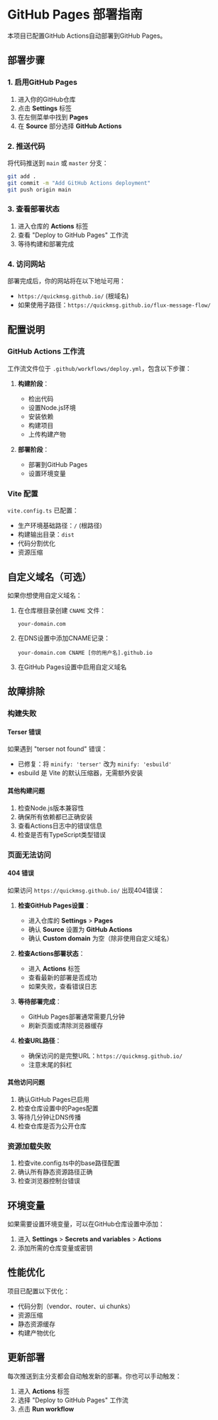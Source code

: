 # GitHub Pages 部署指南

本项目已配置GitHub Actions自动部署到GitHub Pages。

## 部署步骤

### 1. 启用GitHub Pages

1. 进入你的GitHub仓库
2. 点击 **Settings** 标签
3. 在左侧菜单中找到 **Pages**
4. 在 **Source** 部分选择 **GitHub Actions**


### 2. 推送代码

将代码推送到 `main` 或 `master` 分支：

```bash
git add .
git commit -m "Add GitHub Actions deployment"
git push origin main
```

### 3. 查看部署状态

1. 进入仓库的 **Actions** 标签
2. 查看 "Deploy to GitHub Pages" 工作流
3. 等待构建和部署完成

### 4. 访问网站

部署完成后，你的网站将在以下地址可用：
- `https://quickmsg.github.io/` (根域名)
- 如果使用子路径：`https://quickmsg.github.io/flux-message-flow/`

## 配置说明

### GitHub Actions 工作流

工作流文件位于 `.github/workflows/deploy.yml`，包含以下步骤：

1. **构建阶段**：
   - 检出代码
   - 设置Node.js环境
   - 安装依赖
   - 构建项目
   - 上传构建产物

2. **部署阶段**：
   - 部署到GitHub Pages
   - 设置环境变量

### Vite 配置

`vite.config.ts` 已配置：
- 生产环境基础路径：`/` (根路径)
- 构建输出目录：`dist`
- 代码分割优化
- 资源压缩

## 自定义域名（可选）

如果你想使用自定义域名：

1. 在仓库根目录创建 `CNAME` 文件：
   ```
   your-domain.com
   ```

2. 在DNS设置中添加CNAME记录：
   ```
   your-domain.com CNAME [你的用户名].github.io
   ```

3. 在GitHub Pages设置中启用自定义域名

## 故障排除

### 构建失败

#### Terser 错误
如果遇到 "terser not found" 错误：
- 已修复：将 `minify: 'terser'` 改为 `minify: 'esbuild'`
- esbuild 是 Vite 的默认压缩器，无需额外安装

#### 其他构建问题
1. 检查Node.js版本兼容性
2. 确保所有依赖都已正确安装
3. 查看Actions日志中的错误信息
4. 检查是否有TypeScript类型错误

### 页面无法访问

#### 404 错误
如果访问 `https://quickmsg.github.io/` 出现404错误：

1. **检查GitHub Pages设置**：
   - 进入仓库的 **Settings** > **Pages**
   - 确认 **Source** 设置为 **GitHub Actions**
   - 确认 **Custom domain** 为空（除非使用自定义域名）

2. **检查Actions部署状态**：
   - 进入 **Actions** 标签
   - 查看最新的部署是否成功
   - 如果失败，查看错误日志

3. **等待部署完成**：
   - GitHub Pages部署通常需要几分钟
   - 刷新页面或清除浏览器缓存

4. **检查URL路径**：
   - 确保访问的是完整URL：`https://quickmsg.github.io/`
   - 注意末尾的斜杠

#### 其他访问问题
1. 确认GitHub Pages已启用
2. 检查仓库设置中的Pages配置
3. 等待几分钟让DNS传播
4. 检查仓库是否为公开仓库

### 资源加载失败

1. 检查vite.config.ts中的base路径配置
2. 确认所有静态资源路径正确
3. 检查浏览器控制台错误

## 环境变量

如果需要设置环境变量，可以在GitHub仓库设置中添加：

1. 进入 **Settings** > **Secrets and variables** > **Actions**
2. 添加所需的仓库变量或密钥

## 性能优化

项目已配置以下优化：

- 代码分割（vendor、router、ui chunks）
- 资源压缩
- 静态资源缓存
- 构建产物优化

## 更新部署

每次推送到主分支都会自动触发新的部署。你也可以手动触发：

1. 进入 **Actions** 标签
2. 选择 "Deploy to GitHub Pages" 工作流
3. 点击 **Run workflow**
